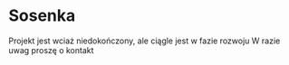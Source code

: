 # Sosenka
Projekt jest wciaż niedokończony, ale ciągle jest w fazie rozwoju
W razie uwag proszę o kontakt

